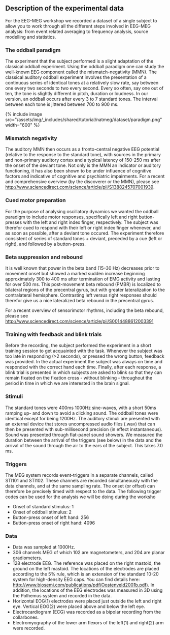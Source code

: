 ## Description of the experimental data

For the EEG-MEG workshop we recorded a dataset of a single subject to allow you to work through all the different steps involved in EEG-MEG analysis: from event related averaging to frequency analysis, source modelling and statistics.

### The oddball paradigm

The experiment that the subject performed is a slight adaptation of the classical oddball experiment. Using the oddball paradigm one can study the well-known EEG component called the mismatch-negativity (MMN). The classical auditory oddball experiment involves the presentation of a continuous series of identical tones at a relatively slow rate, say between one every two seconds to two every second. Every so often, say one out of ten, the tone is slightly different in pitch, duration or loudness.
In our version, an oddball occurs after every 3 to 7 standard tones. The interval between each tone is jittered between 700 to 900 ms.

{% include image src="/assets/img/_includes/shared/tutorial/natmeg/dataset/paradigm.png" width="600" %}

### Mismatch negativity

The auditory MMN then occurs as a fronto-central negative EEG potential (relative to the response to the standard tone), with sources in the primary and non-primary auditory cortex and a typical latency of 150-250 ms after the onset of the deviant tone. Not only is the MMN an indicator or auditory functioning, it has also been shown to be under influence of cognitive factors and indicative of cognitive and psychiatric impairments.
For a recent and comprehensive overview (by the discoverer or the MMN), please see <http://www.sciencedirect.com/science/article/pii/S1388245707001939>.

### Cued motor preparation

For the purpose of analysing oscillatory dynamics we wanted the oddball paradigm to include motor responses, specifically left and right button-presses with the left and right index finger, respectively. The subject was therefor cued to respond with their left or right index finger whenever, and as soon as possible, after a deviant tone occured. The experiment therefore consistent of series of standard tones + deviant, preceded by a cue (left or right), and followed by a button-press.

### Beta suppression and rebound

It is well known that power in the beta band (15–30 Hz) decreases prior to movement onset but showed a marked sudden increase beginning approximately 300 to 400 ms after termination of EMG activity and lasting for over 500 ms. This post-movement beta rebound (PMBR) is localized to bilateral regions of the precentral gyrus, but with greater lateralization to the contralateral hemisphere. Contrasting left versus right responses should therefor give us a nice lateralized beta rebound in the precentral gyrus.

For a recent overview of sensorimotor rhythms, including the beta rebound, please see <http://www.sciencedirect.com/science/article/pii/S0014488612003391>

### Training with feedback and blink trials

Before the recording, the subject performed the experiment in a short training session to get acquainted with the task. Whenever the subject was too late in responding (>2 seconds), or pressed the wrong button, feedback was provided. In the actual experiment the subject was always on time and responded with the correct hand each time.
Finally, after each response, a blink trial is presented in which subjects are asked to blink so that they can remain fixated on the fixation cross - without blinking - throughout the period in time in which we are interested in the brain signal.

### Stimuli

The standard tones were 400ms 1000Hz sine-waves, with a short 50ms ramping up- and down to avoid a clicking sound. The oddball tones were identical except for being 1200Hz. The auditory stimuli are presented with an external device that stores uncompressed audio files (.wav) that can then be presented with sub-millisecond precision (in effect instantaneous). Sound was presented through flat-panel sound showers. We measured the duration between the arrival of the triggers (see below) in the data and the arrival of the sound through the air to the ears of the subject. This takes 7.0 ms.

### Triggers

The MEG system records event-triggers in a separate channels, called STI101 and STI102. These channels are recorded simultaneously with the data channels, and at the same sampling rate. The onset (or offset) can therefore be precisely timed with respect to the data. The following trigger codes can be used for the analysis we will be doing during the worksho

-   Onset of standard stimulus: 1
-   Onset of oddball stimulus: 2
-   Button-press onset of left hand: 256
-   Button-press onset of right hand: 4096

### Data

-   Data was sampled at 1000Hz.
-   306 channels MEG of which 102 are magnetometers, and 204 are planar gradiometers.
-   128 electrode EEG. The reference was placed on the right mastoid, the ground on the left mastoid. The locations of the electrodes are placed according to the 5% rule, which is an extension of the standard 10-20 system for high-density EEG caps. You can find details here: <http://www.biosemi.com/publications/pdf/Oostenveld2001b.pdf>). In addition, the locations of the EEG electrodes was measured in 3D using the Polhemus system and recorded in the data.
-   Horizontal EOG(1) electrodes were placed just outside the left and right eye. Vertical EOG(2) were placed above and below the left eye.
-   Electrocardiogram (ECG) was recorded as a bipolar recording from the collarbones.
-   Electromyography of the lower arm flexors of the left(1) and right(2) arm were recorded.
